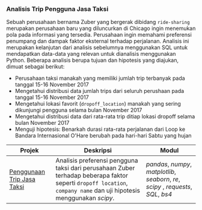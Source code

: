 ### Analisis Trip Pengguna Jasa Taksi

Sebuah perusahaan bernama Zuber yang bergerak dibidang `ride-sharing` merupakan perusahaan baru yang diluncurkan di Chicago ingin menemukan pola pada informasi yang tersedia. Perusahaan ingin memahami preferensi penumpang dan dampak faktor eksternal terhadap perjalanan. Analisis ini merupakan kelanjutan dari analisis sebelumnya menggunakan SQL untuk mendapatkan data-data yang relevan untuk dianalisis menggunakan Python. Beberapa analisis berupa tujuan dan hipotesis yang diajukan, dimuat sebagai berikut:
- Perusahaan taksi manakah yang memiliki jumlah trip terbanyak pada tanggal 15-16 November 2017
- Mengetahui distribusi data jumlah trips dari seluruh perushaan pada tanggal 15-16 November 2017
- Mengetahui lokasi favorit (`dropoff_location`) manakah yang sering dikunjungi pengguna selama bulan November 2017
- Mengetahui distribusi data dari rata-rata trip ditiap lokasi dropoff selama bulan November 2017
- Menguji hipotesis: Benarkah durasi rata-rata perjalanan dari Loop ke Bandara Internasional O'Hare berubah pada hari-hari Sabtu yang hujan

| Projek | Deskripsi | Modul |
| ------- | ------- | ------- |
| [Penggunaan Trip Jasa Taksi](https://github.com/fuadraharjo/TripleTen_IND/blob/main/Projek-4%20-%20Penggunaan%20Trip%20Jasa%20Taksi/Analisis%20trip%20pengguna%20jasa%20taksi.ipynb) | Analisis preferensi pengguna taksi dari perusahaan Zuber terhadap beberapa faktor seperti `dropoff location`, `company name` dan uji hipotesis menggunakan *scipy*. | *pandas*, *numpy*, *matplotlib*, *seaborn*, *re*, *scipy* , *requests*, *SQL*, *bs4*|